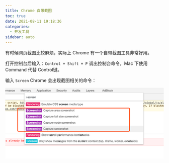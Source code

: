 ```yaml
---
title: Chrome 自带截图
toc: true
date: 2021-08-11 19:18:36
categories:
  - 开发工具
sidebar: auto
---
```


有时候网页截图比较麻烦，实际上 Chrome 有一个自带截图工具非常好用。


打开控制台后输入：`Control + Shift + P` 调出控制台命令，Mac 下使用 Command 代替 Control键。

输入 `Screen` Chrome 会出现截图相关的命令：

![image-20200315160324484](chrome-screenshot/image-20200315160324484.png)
